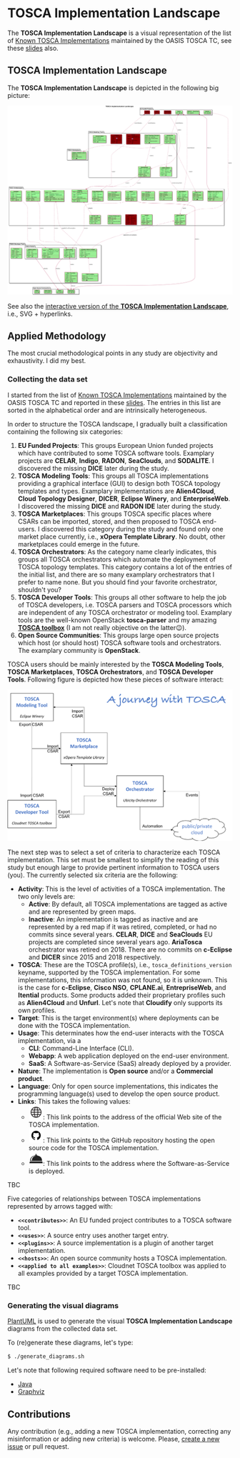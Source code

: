 # TOSCA Implementation Landscape

The **TOSCA Implementation Landscape** is a visual representation of the list of [Known TOSCA Implementations](https://github.com/oasis-open/tosca-community-contributions/wiki/Known-TOSCA-Implementations) maintained by the OASIS TOSCA TC, see these [slides](https://www.oasis-open.org/committees/download.php/67709/TOSCA%20Webinar-2020-09-09.pdf) also.

## TOSCA Implementation Landscape

The **TOSCA Implementation Landscape** is depicted in the following big picture:

![TOSCA Implementation Landscape](TOSCA-Implementation-Landscape.png)

See also the [interactive version of the **TOSCA Implementation Landscape**](TOSCA-Implementation-Landscape.svg), i.e., SVG + hyperlinks.

## Applied Methodology

The most crucial methodological points in any study are objectivity and exhaustivity. I did my best. 

### Collecting the data set

I started from the list of [Known TOSCA Implementations](https://github.com/oasis-open/tosca-community-contributions/wiki/Known-TOSCA-Implementations) maintained by the OASIS TOSCA TC and reported in these [slides](https://www.oasis-open.org/committees/download.php/67709/TOSCA%20Webinar-2020-09-09.pdf). The entries in this list are sorted in the alphabetical order and are intrinsically heterogeneous.

In order to structure the TOSCA landscape, I gradually built a classification containing the following six categories:
1. **EU Funded Projects**: This groups European Union funded projects which have contributed to some TOSCA software tools. Examplary projects are **CELAR**, **Indigo**, **RADON**, **SeaClouds**, and **SODALITE**. I discovered the missing **DICE** later during the study.   
2. **TOSCA Modeling Tools**: This groups all TOSCA implementations providing a graphical interface (GUI) to design both TOSCA topology templates and types. Examplary implementations are **Alien4Cloud**, **Cloud Topology Designer**, **DICER**, **Eclipse Winery**, and **EnterpriseWeb**. I discovered the missing **DICE** and **RADON IDE** later during the study.
3. **TOSCA Marketplaces**: This groups TOSCA specific places where CSARs can be imported, stored, and then proposed to TOSCA end-users. I discovered this category during the study and found only one market place currently, i.e., **xOpera Template Library**. No doubt, other marketplaces could emerge in the future.
4. **TOSCA Orchestrators**: As the category name clearly indicates, this groups all TOSCA orchestrators which automate the deployment of TOSCA topology templates.  This category contains a lot of the entries of the initial list, and there are so many examplary orchestrators that I prefer to name none. But you should find your favorite orchestrator, shouldn't you?
5. **TOSCA Developer Tools**: This groups all other software to help the job of TOSCA developers, i.e. TOSCA parsers and TOSCA processors which are independent of any TOSCA orchestrator or modeling tool. Examplary tools are the well-known OpenStack **tosca-parser** and my amazing [**TOSCA toolbox**](https://github.com/Orange-OpenSource/Cloudnet-TOSCA-toolbox) (I am not really objective on the latter:wink:).
6. **Open Source Communities**: This groups large open source projects which host (or should host) TOSCA software tools and orchestrators. The examplary community is **OpenStack**.

TOSCA users should be mainly interested by the **TOSCA Modeling Tools**, **TOSCA Marketplaces**, **TOSCA Orchestrators**, and **TOSCA Developer Tools**. Following figure is depicted how these pieces of software interact:

![A journey with TOSCA](A%20journey%20with%20TOSCA.png)

The next step was to select a set of criteria to characterize each TOSCA implementation. This set must be smallest to simplify the reading of this study but enough large to provide pertinent information to TOSCA users (you). The currently selected six criteria are the following:
* **Activity**: This is the level of activities of a TOSCA implementation.  The two only levels are:
  * **Active**: By default, all TOSCA implementations are tagged as active and are represented by green maps. 
  * **Inactive**: An implementation is tagged as inactive and are represented by a red map if it was retired, completed, or had no commits since several years. **CELAR**, **DICE** and **SeaClouds** EU projects are completed since several years ago. **AriaTosca** orchestrator was retired on 2018. There are no commits on **c-Eclipse** and **DICER** since 2015 and 2018 respectively.
* **TOSCA**: These are the TOSCA profile(s), i.e., `tosca_definitions_version` keyname, supported by the TOSCA implementation. For some implementations, this information was not found, so it is unknown. This is the case for **c-Eclipse**, **Cisco NSO**, **CPLANE.ai**, **EntrepriseWeb**, and **Itential** products. Some products added their proprietary profiles such as **Alien4Cloud** and **Unfurl**. Let's note that **Cloudify** only supports its own profiles.
* **Target**: This is the target environment(s) where deployments can be done with the TOSCA implementation.
* **Usage**: This determinates how the end-user interacts with the TOSCA implementation, via a
  * **CLI**: Command-Line Interface (CLI).
  * **Webapp**: A web application deployed on the end-user environment.
  * **SaaS**: A Software-as-Service (SaaS) already deployed by a provider.
* **Nature**: The implementation is **Open source** and/or a **Commercial product**.
* **Language**: Only for open source implementations, this indicates the programming language(s) used to develop the open source product.
* **Links**: This takes the following values:
  * **![Website](icons/Website.png)**: This link points to the address of the official Web site of the TOSCA implementation.
  * **![GitHub](icons/GitHub.png)**: This link points to the GitHub repository hosting the open source code for the TOSCA implementation.
  * **![SaaS](icons/SaaS.png)**: This link points to the address where the Software-as-Service is deployed.


TBC

Five categories of relationships between TOSCA implementations represented by arrows tagged with:
* **`<<contributes>>`**: An EU funded project contributes to a TOSCA software tool.
* **`<<uses>>`**: A source entry uses another target entry.
* **`<<plugins>>`**: A source implementation is a plugin of another target implementation.
* **`<<hosts>>`**: An open source community hosts a TOSCA implementation.
* **`<<applied to all examples>>`**: Cloudnet TOSCA toolbox was applied to all examples provided by a target TOSCA implementation.

TBC
 
### Generating the visual diagrams

[PlantUML](https://plantuml.com) is used to generate the visual **TOSCA Implementation Landscape** diagrams from the collected data set.

To (re)generate these diagrams, let's type:
```sh
$ ./generate_diagrams.sh
```

Let's note that following required software need to be pre-installed:
* [Java](https://www.java.com)
* [Graphviz](https://graphviz.org/)

## Contributions

Any contribution (e.g., adding a new TOSCA implementation, correcting any misinformation or adding new criteria) is welcome. Please, [create a new issue](https://github.com/philippemerle/tosca-implementation-landscape/issues/new) or pull request.
